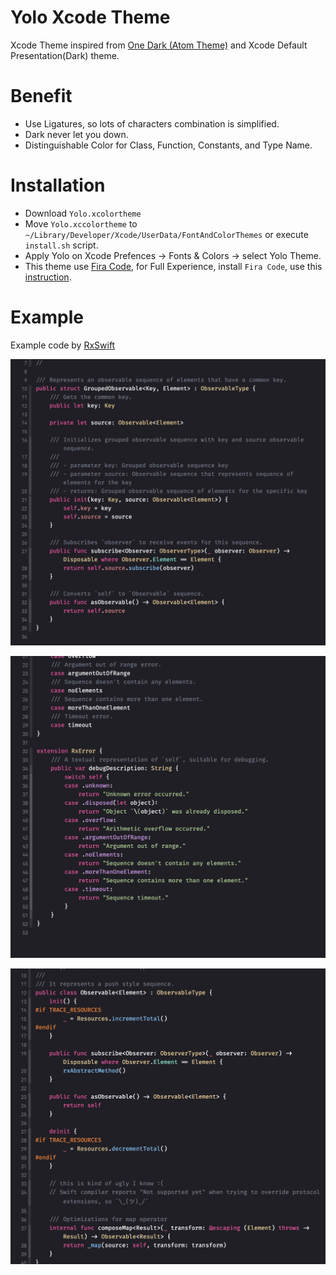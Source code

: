 # Yolo Xcode Theme

Xcode Theme inspired from [One Dark (Atom Theme)](https://github.com/atom/one-dark-syntax) and Xcode Default Presentation(Dark) theme.

# Benefit
- Use Ligatures, so lots of characters combination is simplified.
- Dark never let you down.
- Distinguishable Color for Class, Function, Constants, and Type Name.

# Installation
- Download `Yolo.xcolortheme`
- Move `Yolo.xccolortheme` to `~/Library/Developer/Xcode/UserData/FontAndColorThemes` or execute `install.sh` script.
- Apply Yolo on Xcode Prefences -> Fonts & Colors -> select Yolo Theme.
- This theme use [Fira Code](https://github.com/tonsky/FiraCode), for Full Experience, install `Fira Code`, use this [instruction](https://github.com/tonsky/FiraCode/wiki/Installing#macos).

# Example

Example code by [RxSwift](https://github.com/ReactiveX/RxSwift)

![example-1](https://github.com/wendyliga/yolo/blob/master/example/1.jpg?raw=true)

![example-2](https://github.com/wendyliga/yolo/blob/master/example/2.jpg?raw=true)

![example-3](https://github.com/wendyliga/yolo/blob/master/example/3.jpg?raw=true)
